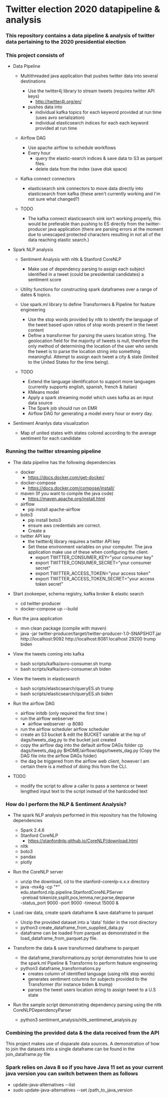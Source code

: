 # Twitter election 2020 datapipeline & analysis  #

### This repository contains a data pipeline & analysis of twitter data pertaining to the 2020 presidential election ###

### This project consists of ###

* Data Pipeline
    - Multithreaded java application that pushes twitter data into several destinations
        - Use the twitter4j library to stream tweets (requires twitter API keys)
            - http://twitter4j.org/en/
        - pushes data into 
            - individual kafka topics for each keyword provided at run time (uses avro serialization)
            - individual elasticsearch indices for each each keyword provided at run time
    
    - Airflow DAG
        - Use apache airflow to schedule workflows
        - Every hour
            - query the elastic-search indices & save data to S3 as parquet files.
            - delete data from the index (save disk space) 
        
    - Kafka connect connectors
        - elasticsearch sink connectors to move data directly into elasticsearch from kafka (these aren't currently working and I'm not sure what changed?) 
    - TODO     
        - The kafka connect elasticsearch sink isn't working properly, this would be preferable than pushing to ES directly from the twitter-producer java application (there
    are parsing errors at the moment due to unescaped protected characters resulting in not all of the data reaching elastic search.) 

* Spark NLP analysis
    - Sentiment Analysis with nltk & Stanford CoreNLP
        - Make use of dependency parsing to assign each subject identified in a tweet (could be presidential candidates) a sentiment score  
    
    - Utility functions for constructing spark dataframes over a range of dates & topics.  
    
    - Use spark.ml library to define Transformers & Pipeline for feature engineering
        - Use the stop words provided by nltk to identify the language of the tweet based upon ratios of stop words present in the tweet content
        - Define a transformer for parsing the users location string.  The geolocation field for the majority of tweets is null, therefore the only method of determining the location of the user who sends the tweet is to parse the location string into something meaningful.  Attempt to assign each tweet a city & state (limited to the United States for the time being).    
    - TODO
        - Extend the language identification to support more languages (currently supports english, spanish, french & italian)
        - KMeans model
        - Apply a spark streaming model which uses kafka as an input data source
        - The Spark job should run on EMR
        - Airflow DAG for generating a model every hour or every day.  
* Sentiment Ananlys data visualization
    - Map of united states with states colored according to the average sentiment for each candidate



### Running the twitter streaming pipeline  ### 
* The data pipeline has the following dependencies
    - docker
        - https://docs.docker.com/get-docker/
    - docker-compose
        - https://docs.docker.com/compose/install/
    - maven (If you want to compile the java code)
        - https://maven.apache.org/install.html 
    - airflow
        - pip install apache-airflow
    - boto3
        - pip install boto3
        - ensure aws credentials are correct.
        - Create a  
    - twitter API key
        - the twitter4j library requires a twitter API key
        - Set these environment variables on your computer.  The java application make use of these when configuring the client.  
            - export TWITTER_CONSUMER_KEY="your consumer key"
            - export TWITTER_CONSUMER_SECRET="your consumer secret"
            - export TWITTER_ACCESS_TOKEN="your access token"
            - export TWITTER_ACCESS_TOKEN_SECRET="your access token secret"

* Start zookeeper, schema registry,  kafka broker & elastic search
    - cd twitter-producer
    - docker-compose up --build
    
* Run the java application 
    - mvn clean package (compile with maven)
    - java -jar twitter-producer/target/twitter-producer-1.0-SNAPSHOT.jar http://localhost:9092 http://localhost:8081 localhost 29200 trump biden

* View the tweets coming into kafka
    - bash scripts/kafka/avro-consumer.sh trump
    - bash scripts/kafka/avro-consumer.sh biden
    
* View the tweets in elasticsearch
    - bash scripts/elasticsearch/queryES.sh trump
    - bash scripts/elasticsearch/queryES.sh biden
    
* Run the airflow DAG
    - airflow initdb (only required the first time )
    - run the airflow webserver 
        - airflow webserver -p 8080
    - run the airflow scheduler
        airflow scheduler
    - create an S3 bucket & edit the BUCKET variable at the top of dags/tweets_dag.py to the bucket just created
    - copy the airflow dag into the default airflow DAGs folder
        cp dags/tweets_dag.py $HOME/airflow/dags/tweets_dag.py (Copy the DAG file into the airflow DAGs folder)
    - the dag be triggered  from the airflow web client, however I am certain there is a method of doing this from the CLI.
    
* TODO
    - modify the script to allow a caller to pass a sentence or tweet lengthed input text to the script instead of the hardcoded text 
    
    
    
### How do I perform the NLP & Sentiment Analysis?    ###
* The spark NLP analysis performed in this repository has the following dependencies
    - Spark 2.4.6
    - Stanford CoreNLP
        - https://stanfordnlp.github.io/CoreNLP/download.html
    - nltk
    - boto3
    - pandas
    - plotly
      
* Run the CoreNLP server
    - unzip the download, cd to the stanford-corenlp-x.x.x directory 
    -  java -mx4g -cp "*" edu.stanford.nlp.pipeline.StanfordCoreNLPServer \
            -preload tokenize,ssplit,pos,lemma,ner,parse,depparse \
            -status_port 9000 -port 9000 -timeout 15000 &

* Load raw data, create spark dataframe & save dataframe to parquet 
    - Unzip the provided dataset into a 'data' folder in the root directory  
    - python3 create_dataframe_from_supplied_data.py 
    - dataframe can be loaded from parquet as demonstrated in the load_dataframe_from_parquet.py file. 
    
* Transform the data & save transformed dataframe to parquet
    - the dataframe_transformations.py script demonstrates how to use the spark.ml Pipeline & Transforms to perform feature engineering
    - python3 dataframe_transformations.py
        - creates column of identified language (using nltk stop words)
        - generates sentiment columns for subjects provided to the Transformer (for instance biden & trump)
        - parses the tweet users location string to assign tweet to a U.S state
        
* Run the sample script demonstrating dependency parsing using the nltk CoreNLPDependencyParser 
    - python3 sentiment_analysis/nltk_sentimenet_analysis.py

### Combining the provided data & the data received from the API ###
This project makes use of disparate data sources.  A demonstration of how to join the datasets into a single dataframe can be found in the join_dataframe.py file




### Spark relies on Java 8 so if you have Java 11 set as your current java version you can switch between them as follows  ### 
* update-java-alternatives --list
* sudo update-java-alternatives --set /path_to_java_version